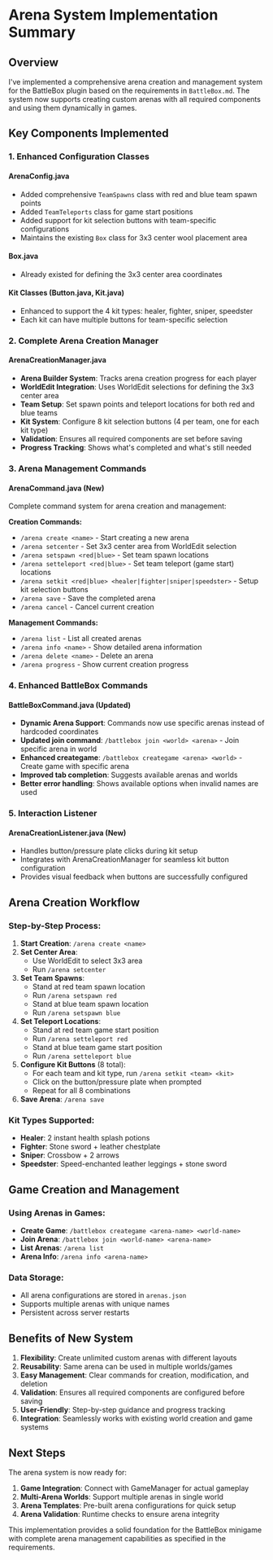# Arena System Implementation Summary

## Overview
I've implemented a comprehensive arena creation and management system for the BattleBox plugin based on the requirements in `BattleBox.md`. The system now supports creating custom arenas with all required components and using them dynamically in games.

## Key Components Implemented

### 1. Enhanced Configuration Classes

#### ArenaConfig.java
- Added comprehensive `TeamSpawns` class with red and blue team spawn points
- Added `TeamTeleports` class for game start positions
- Added support for kit selection buttons with team-specific configurations
- Maintains the existing `Box` class for 3x3 center wool placement area

#### Box.java
- Already existed for defining the 3x3 center area coordinates

#### Kit Classes (Button.java, Kit.java)
- Enhanced to support the 4 kit types: healer, fighter, sniper, speedster
- Each kit can have multiple buttons for team-specific selection

### 2. Complete Arena Creation Manager

#### ArenaCreationManager.java
- **Arena Builder System**: Tracks arena creation progress for each player
- **WorldEdit Integration**: Uses WorldEdit selections for defining the 3x3 center area
- **Team Setup**: Set spawn points and teleport locations for both red and blue teams
- **Kit System**: Configure 8 kit selection buttons (4 per team, one for each kit type)
- **Validation**: Ensures all required components are set before saving
- **Progress Tracking**: Shows what's completed and what's still needed

### 3. Arena Management Commands

#### ArenaCommand.java (New)
Complete command system for arena creation and management:

**Creation Commands:**
- `/arena create <name>` - Start creating a new arena
- `/arena setcenter` - Set 3x3 center area from WorldEdit selection
- `/arena setspawn <red|blue>` - Set team spawn locations
- `/arena setteleport <red|blue>` - Set team teleport (game start) locations
- `/arena setkit <red|blue> <healer|fighter|sniper|speedster>` - Setup kit selection buttons
- `/arena save` - Save the completed arena
- `/arena cancel` - Cancel current creation

**Management Commands:**
- `/arena list` - List all created arenas
- `/arena info <name>` - Show detailed arena information
- `/arena delete <name>` - Delete an arena
- `/arena progress` - Show current creation progress

### 4. Enhanced BattleBox Commands

#### BattleBoxCommand.java (Updated)
- **Dynamic Arena Support**: Commands now use specific arenas instead of hardcoded coordinates
- **Updated join command**: `/battlebox join <world> <arena>` - Join specific arena in world
- **Enhanced creategame**: `/battlebox creategame <arena> <world>` - Create game with specific arena
- **Improved tab completion**: Suggests available arenas and worlds
- **Better error handling**: Shows available options when invalid names are used

### 5. Interaction Listener

#### ArenaCreationListener.java (New)
- Handles button/pressure plate clicks during kit setup
- Integrates with ArenaCreationManager for seamless kit button configuration
- Provides visual feedback when buttons are successfully configured

## Arena Creation Workflow

### Step-by-Step Process:
1. **Start Creation**: `/arena create <name>`
2. **Set Center Area**: 
   - Use WorldEdit to select 3x3 area
   - Run `/arena setcenter`
3. **Set Team Spawns**:
   - Stand at red team spawn location
   - Run `/arena setspawn red`
   - Stand at blue team spawn location  
   - Run `/arena setspawn blue`
4. **Set Teleport Locations**:
   - Stand at red team game start position
   - Run `/arena setteleport red`
   - Stand at blue team game start position
   - Run `/arena setteleport blue`
5. **Configure Kit Buttons** (8 total):
   - For each team and kit type, run `/arena setkit <team> <kit>`
   - Click on the button/pressure plate when prompted
   - Repeat for all 8 combinations
6. **Save Arena**: `/arena save`

### Kit Types Supported:
- **Healer**: 2 instant health splash potions
- **Fighter**: Stone sword + leather chestplate  
- **Sniper**: Crossbow + 2 arrows
- **Speedster**: Speed-enchanted leather leggings + stone sword

## Game Creation and Management

### Using Arenas in Games:
- **Create Game**: `/battlebox creategame <arena-name> <world-name>`
- **Join Arena**: `/battlebox join <world-name> <arena-name>`
- **List Arenas**: `/arena list`
- **Arena Info**: `/arena info <arena-name>`

### Data Storage:
- All arena configurations are stored in `arenas.json`
- Supports multiple arenas with unique names
- Persistent across server restarts

## Benefits of New System

1. **Flexibility**: Create unlimited custom arenas with different layouts
2. **Reusability**: Same arena can be used in multiple worlds/games
3. **Easy Management**: Clear commands for creation, modification, and deletion
4. **Validation**: Ensures all required components are configured before saving
5. **User-Friendly**: Step-by-step guidance and progress tracking
6. **Integration**: Seamlessly works with existing world creation and game systems

## Next Steps

The arena system is now ready for:
1. **Game Integration**: Connect with GameManager for actual gameplay
2. **Multi-Arena Worlds**: Support multiple arenas in single world
3. **Arena Templates**: Pre-built arena configurations for quick setup
4. **Arena Validation**: Runtime checks to ensure arena integrity

This implementation provides a solid foundation for the BattleBox minigame with complete arena management capabilities as specified in the requirements.
